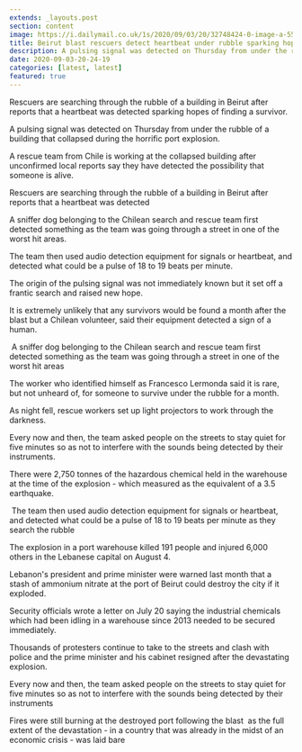 ```yaml
---
extends: _layouts.post
section: content
image: https://i.dailymail.co.uk/1s/2020/09/03/20/32748424-0-image-a-55_1599160000259.jpg 
title: Beirut blast rescuers detect heartbeat under rubble sparking hopes of finding survivor 
description: A pulsing signal was detected on Thursday from under the rubble of a building that collapsed during the horrific port explosion on August 4 after a sniffer dog detected something. 
date: 2020-09-03-20-24-19 
categories: [latest, latest] 
featured: true 
--- 
```

Rescuers are searching through the rubble of a building in Beirut after reports that a heartbeat was detected sparking hopes of finding a survivor.

A pulsing signal was detected on Thursday from under the rubble of a building that collapsed during the horrific port explosion. 

A rescue team from Chile is working at the collapsed building after unconfirmed local reports say they have detected the possibility that someone is alive. 

Rescuers are searching through the rubble of a building in Beirut after reports that a heartbeat was detected

A sniffer dog belonging to the Chilean search and rescue team first detected something as the team was going through a street in one of the worst hit areas.   

The team then used audio detection equipment for signals or heartbeat, and detected what could be a pulse of 18 to 19 beats per minute. 

The origin of the pulsing signal was not immediately known but it set off a frantic search and raised new hope. 

It is extremely unlikely that any survivors would be found a month after the blast but a Chilean volunteer, said their equipment detected a sign of a human. 

 A sniffer dog belonging to the Chilean search and rescue team first detected something as the team was going through a street in one of the worst hit areas

The worker who identified himself as Francesco Lermonda said it is rare, but not unheard of, for someone to survive under the rubble for a month. 

As night fell, rescue workers set up light projectors to work through the darkness. 

Every now and then, the team asked people on the streets to stay quiet for five minutes so as not to interfere with the sounds being detected by their instruments.

There were 2,750 tonnes of the hazardous chemical held in the warehouse at the time of the explosion - which measured as the equivalent of a 3.5 earthquake. 

 The team then used audio detection equipment for signals or heartbeat, and detected what could be a pulse of 18 to 19 beats per minute as they search the rubble 



The explosion in a port warehouse killed 191 people and injured 6,000 others in the Lebanese capital on August 4. 

Lebanon's president and prime minister were warned last month that a stash of ammonium nitrate at the port of Beirut could destroy the city if it exploded.

Security officials wrote a letter on July 20 saying the industrial chemicals which had been idling in a warehouse since 2013 needed to be secured immediately.     

Thousands of protesters continue to take to the streets and clash with police and the prime minister and his cabinet resigned after the devastating explosion.        

Every now and then, the team asked people on the streets to stay quiet for five minutes so as not to interfere with the sounds being detected by their instruments

Fires were still burning at the destroyed port following the blast  as the full extent of the devastation - in a country that was already in the midst of an economic crisis - was laid bare

